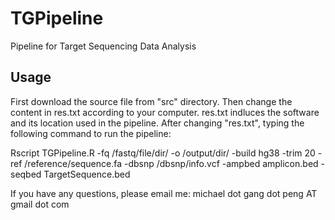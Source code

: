 # TGPipeline
Pipeline for Target Sequencing Data Analysis

##  Usage
First download the source file from "src" directory. Then change the content in res.txt according to your computer. res.txt indluces the software and its location used in the pipeline. 
After changing "res.txt", typing the following command to run the pipeline: 

Rscript TGPipeline.R -fq /fastq/file/dir/ -o /output/dir/ -build hg38 -trim 20 -ref /reference/sequence.fa -dbsnp /dbsnp/info.vcf -ampbed amplicon.bed -seqbed TargetSequence.bed


If you have any questions, please email me: michael dot gang dot peng AT gmail dot com
